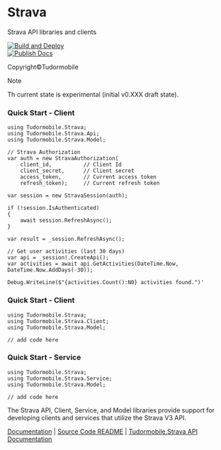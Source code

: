 # Strava
Strava API libraries and clients

[![Build and Deploy](https://github.com/tudormobile/Strava/actions/workflows/dotnet.yml/badge.svg)](https://github.com/tudormobile/Strava/actions/workflows/dotnet.yml)  
[![Publish Docs](https://github.com/tudormobile/Strava/actions/workflows/docs.yml/badge.svg)](https://github.com/tudormobile/Strava/actions/workflows/docs.yml)  

Copyright&copy;Tudormobile  
> [!NOTE]  
> Th current state is experimental (initial v0.XXX draft state).

### Quick Start - Client
```
using Tudormobile.Strava;
using Tudormobile.Strava.Api;
using Tudormobile.Strava.Model;

// Strava Authorization
var auth = new StravaAuthorization(
    client_id,          // Client Id
    client_secret,      // Client secret
    access_token,       // Current access token
    refresh_token);     // Current refresh token

var session = new StravaSession(auth);

if (!session.IsAuthenticated)
{
    await session.RefreshAsync();
}

var result = _session.RefreshAsync();

// Get user activities (last 30 days)
var api = _session!.CreateApi();
var activities = await api.GetActivities(DateTime.Now, DateTime.Now.AddDays(-30));

Debug.WriteLine($"{activities.Count():N0} activities found.")'
```
### Quick Start - Client

```
using Tudormobile.Strava;
using Tudormobile.Strava.Client;
using Tudormobile.Strava.Model;

// add code here
```
### Quick Start - Service

```
using Tudormobile.Strava;
using Tudormobile.Strava.Service;
using Tudormobile.Strava.Model;

// add code here
```

The Strava API, Client, Service, and Model libraries provide support for developing clients and services that utilize the Strava V3 API.

[Documentation](docs/introduction.md) | [Source Code README](src/README.md) | [Tudormobile.Strava API Documentation](https://tudormobile.github.io/Strava/)